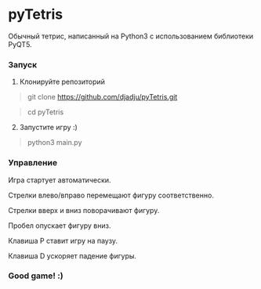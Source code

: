 # pyTetris

Обычный тетрис, написанный на Python3 с использованием библиотеки PyQT5.

### Запуск

1. Клонируйте репозиторий

> git clone https://github.com/djadju/pyTetris.git

> cd pyTetris

2. Запустите игру :)

> python3 main.py

### Управление

Игра стартует автоматически.

Стрелки влево/вправо перемещают фигуру соответственно.

Стрелки вверх и вниз поворачивают фигуру.

Пробел опускает фигуру вниз.

Клавиша P ставит игру на паузу.

Клавиша D ускоряет падение фигуры.

### Good game! :)
